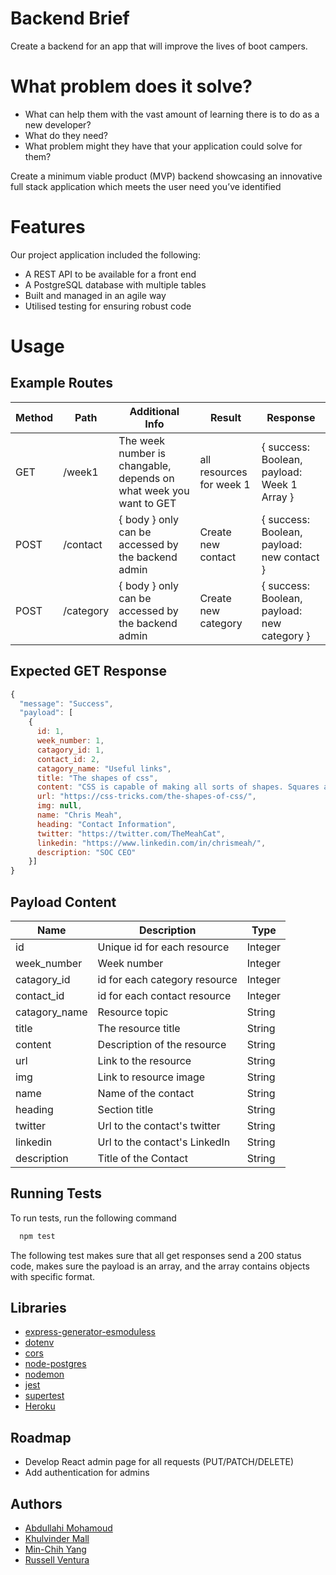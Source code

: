 
# Backend Brief

Create a backend for an app that will improve the lives of boot campers.


# What problem does it solve?

- What can help them with the vast amount of learning there is to do as a new developer?
- What do they need?
- What problem might they have that your application could solve for them?

Create a minimum viable product (MVP) backend showcasing an innovative full stack application which meets the user need you’ve identified

# Features

Our project application included the following:

- A REST API to be available for a front end
- A PostgreSQL database with multiple tables
- Built and managed in an agile way
- Utilised testing for ensuring robust code


# Usage
 
## Example Routes


| Method | Path             | Additional Info | Result                                         | Response                                  |
| ------ | ---------------- | --------------- | ---------------------------------------------- | ----------------------------------------- |
| GET    | /week1          | The week number is changable, depends on what week you want to GET   | all resources for week 1                                      | { success: Boolean, payload: Week 1 Array } |
| POST    | /contact          | { body } only can be accessed by the backend admin  | Create new contact                                     | { success: Boolean, payload: new contact } |
| POST    | /category          | { body } only can be accessed by the backend admin   | Create new category                                     | { success: Boolean, payload: new category } |

## Expected GET Response

```javascript
{
  "message": "Success",
  "payload": [
    {
      id: 1,
      week_number: 1,
      catagory_id: 1,
      contact_id: 2,
      catagory_name: "Useful links",
      title: "The shapes of css",
      content: "CSS is capable of making all sorts of shapes. Squares and rectangles are easy, as they are the natural shapes of the web. Add a width and height and you have the exact size rectangle you need. Add border-radius and you can round that shape, and enough of it you can turn those rectangles into circles and ovals.",
      url: "https://css-tricks.com/the-shapes-of-css/",
      img: null,
      name: "Chris Meah",
      heading: "Contact Information",
      twitter: "https://twitter.com/TheMeahCat",
      linkedin: "https://www.linkedin.com/in/chrismeah/",
      description: "SOC CEO"
    }]
}
```
## Payload Content

|Name | Description            | Type|
| ------ | ---------------- | --------------- | 
| id   | Unique id for each resource          | Integer   | 
| week_number    | Week number          | Integer  | 
| catagory_id    | id for each category resource        | Integer   | 
| contact_id    | id for each contact resource           | Integer   | 
| catagory_name    | Resource topic          | String   | 
| title    |   The resource title        | String   | 
| content    |  Description of the resource       | String   | 
| url    |  Link to the resource         | String   | 
| img    |  Link to resource image        | String   | 
| name   |  Name of the contact        | String   | 
| heading    | Section title          | String   | 
| twitter    |  Url to the contact's twitter         | String   |
| linkedin    |   Url to the contact's LinkedIn        | String   |
| description    |  Title of the Contact         | String   |

## Running Tests

To run tests, run the following command

```bash
  npm test
```
The following test makes sure that all get responses send a 200 status code, makes sure the payload is an array, and the array contains objects with specific format.

## Libraries

 - [express-generator-esmoduless](https://www.npmjs.com/package/express-generator-esmodules)
 - [dotenv](https://www.npmjs.com/package/dotenv)
 - [cors](https://www.npmjs.com/package/cors)
 - [node-postgres](https://www.npmjs.com/package/pg)
 - [nodemon](https://www.npmjs.com/package/nodemon)
 - [jest](https://www.npmjs.com/package/jest)
 - [supertest](https://www.npmjs.com/package/supertest)
 - [Heroku](https://www.heroku.com/)


## Roadmap

- Develop React admin page for all requests (PUT/PATCH/DELETE)
- Add authentication for admins

## Authors

- [Abdullahi Mohamoud](https://github.com/Abdu11ahi)
- [Khulvinder Mall](https://github.com/KhullyMall)
- [Min-Chih Yang](https://github.com/Min-Chih)
- [Russell Ventura](https://github.com/russellventura)



